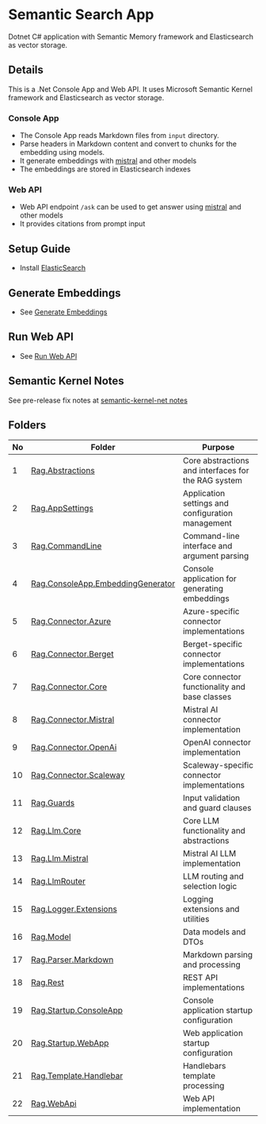 # Semantic Search App

Dotnet C# application with Semantic Memory framework and Elasticsearch as vector storage.

## Details

This is a .Net Console App and Web API. It uses Microsoft Semantic Kernel framework and Elasticsearch as vector storage.

### Console App

- The Console App reads Markdown files from `input` directory.
- Parse headers in Markdown content and convert to chunks for the embedding using models.
- It generate embeddings with [mistral](https://docs.mistral.ai/capabilities/embeddings/) and other models 
- The embeddings are  stored in Elasticsearch indexes

### Web API

- Web API endpoint `/ask` can be used to get answer using [mistral](https://api.mistral.ai/v1) and other models
- It provides citations from prompt input

## Setup Guide

- Install [ElasticSearch](./ElasticSearch/README.md)

## Generate Embeddings

- See [Generate Embeddings](./Rag.App/README.md)

## Run Web API

- See [Run Web API](./Rag.WebApi/README.md)

## Semantic Kernel Notes

See pre-release fix notes at [semantic-kernel-net notes](./semantic-kernel-net/NOTES.md)

## Folders

| No  | Folder                                                                             | Purpose                                             |
| --- | ---------------------------------------------------------------------------------- | --------------------------------------------------- |
| 1   | [Rag.Abstractions](./Rag.Abstractions/README.md)                                   | Core abstractions and interfaces for the RAG system |
| 2   | [Rag.AppSettings](./Rag.AppSettings/README.md)                                     | Application settings and configuration management   |
| 3   | [Rag.CommandLine](./Rag.CommandLine/README.md)                                     | Command-line interface and argument parsing         |
| 4   | [Rag.ConsoleApp.EmbeddingGenerator](./Rag.ConsoleApp.EmbeddingGenerator/README.md) | Console application for generating embeddings       |
| 5   | [Rag.Connector.Azure](./Rag.Connector.Azure/README.md)                             | Azure-specific connector implementations            |
| 6   | [Rag.Connector.Berget](./Rag.Connector.Berget/README.md)                           | Berget-specific connector implementations           |
| 7   | [Rag.Connector.Core](./Rag.Connector.Core/README.md)                               | Core connector functionality and base classes       |
| 8   | [Rag.Connector.Mistral](./Rag.Connector.Mistral/README.md)                         | Mistral AI connector implementation                 |
| 9   | [Rag.Connector.OpenAi](./Rag.Connector.OpenAi/README.md)                           | OpenAI connector implementation                     |
| 10  | [Rag.Connector.Scaleway](./Rag.Connector.Scaleway/README.md)                       | Scaleway-specific connector implementations         |
| 11  | [Rag.Guards](./Rag.Guards/README.md)                                               | Input validation and guard clauses                  |
| 12  | [Rag.Llm.Core](./Rag.Llm.Core/README.md)                                           | Core LLM functionality and abstractions             |
| 13  | [Rag.Llm.Mistral](./Rag.Llm.Mistral/README.md)                                     | Mistral AI LLM implementation                       |
| 14  | [Rag.LlmRouter](./Rag.LlmRouter/README.md)                                         | LLM routing and selection logic                     |
| 15  | [Rag.Logger.Extensions](./Rag.Logger.Extensions/README.md)                         | Logging extensions and utilities                    |
| 16  | [Rag.Model](./Rag.Model/README.md)                                                 | Data models and DTOs                                |
| 17  | [Rag.Parser.Markdown](./Rag.Parser.Markdown/README.md)                             | Markdown parsing and processing                     |
| 18  | [Rag.Rest](./Rag.Rest/README.md)                                                   | REST API implementations                            |
| 19  | [Rag.Startup.ConsoleApp](./Rag.Startup.ConsoleApp/README.md)                       | Console application startup configuration           |
| 20  | [Rag.Startup.WebApp](./Rag.Startup.WebApp/README.md)                               | Web application startup configuration               |
| 21  | [Rag.Template.Handlebar](./Rag.Template.Handlebar/README.md)                       | Handlebars template processing                      |
| 22  | [Rag.WebApi](./Rag.WebApi/README.md)                                               | Web API implementation                              |
